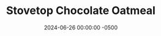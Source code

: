 ---
layout: post
title:  "Stovetop Chocolate Oatmeal"
date:   2024-06-26 00:00:00 -0500
categories:
- Recipes
- Archive
permalink: /recipes/stovetop-oatmeal
image: /assets/Food/Breakfast/Stovetop Oats/stove-oats.jpg
ing: stoveoats-ing
facts: stoveoats-facts
section1: In the pot
start2: Plain nonfat greek yogurt
section2: In the bowl
start3:
section3: 
start4: 
section4: 
start5: 
section5: 
Prep: 5
Rest: 
Cook: 5
Source1: https://m.youtube.com/watch?v=u0CV7uqqmu8
Source2: 
whisk: https://s.samsungfood.com/pbpAc
tags: 
- overnight oats
- oatmeal
- quick oats
- oats
- stovetop
- protein powder
- casein
- yogurt
- cashews
- nuts
- chopped nuts
- chocolate
- cocoa powder
Description: Most of the time, I just throw together oatmeal ingredients in a Tupperware, refrigerate overnight, and eat it cold the next day. Occasionally I'll do this in a bowl instead, and microwave them to eat it warm. But if you want to level your oatmeal up to the next level, consider making them on the stove. It's more work, but it's worth it if you have the time in the morning. This variation has nearly 50 g of protein, healthy fats from the cashews, and no added sugar
Instructions: 
- In a small dry pot over medium heat, add the oats and a tiny pinch of salt. Toast the oats for about 3 minutes, or until they smell nutty and start to darken. Toasting the oats brings out even more flavor<br><br>

- Pour in the milk, and let simmer for about 3 minutes with occasional stirring<br><br>

- Meanwhile, in a bowl, combine together yogurt and protein powder. Chop up some nuts (I'm using cashews here, but anything will work), and mix into the yogurt.  Optionally, add some sweetener to taste<br><br>

- After the oats are done simmering, add in the cocoa powder and cook for an additional minute. This blooming step deepens the chocolate flavor<br><br>

- Combine the warm oat mixture into the yogurt bowl, and mix together. Optionally top with any fresh fruit like berries or kiwi
---
